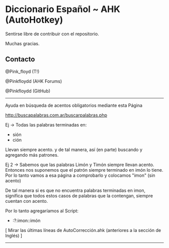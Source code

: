 Diccionario Español ~ AHK (AutoHotkey)
=============

Sentirse libre de contribuir con el repositorio.

Muchas gracias.

Contacto
-------
@Pink_floyd (T!)

@Pinkfloydd (AHK Forums)

@Pinkfloydd (GitHub)

--------------------------------------------------

Ayuda en búsqueda de acentos obligatorios mediante esta Página

http://buscapalabras.com.ar/buscarpalabras.php

Ej -> Todas las palabras terminadas en:
- sión
- ción

Llevan siempre acento. y de tal manera, así (en parte) buscando y agregando más patrones.

Ej 2 -> Sabemos que las palabras Limón y Timón siempre llevan acento. Entonces nos suponemos que el patrón siempre terminado en imón lo tiene. Por lo tanto vamos a esa página a comprobarlo y colocamos "imon" (sin acento)

De tal manera si es que no encuentra palabras terminadas en imon, significa que todos estos casos de palabras que la contengan, siempre cuentan con acento.

Por lo tanto agregaríamos al Script:

- :?:imon::imón

[ Mirar las últimas líneas de AutoCorrección.ahk (anteriores a la sección de Inglés) ]

--------------------------------------------------

